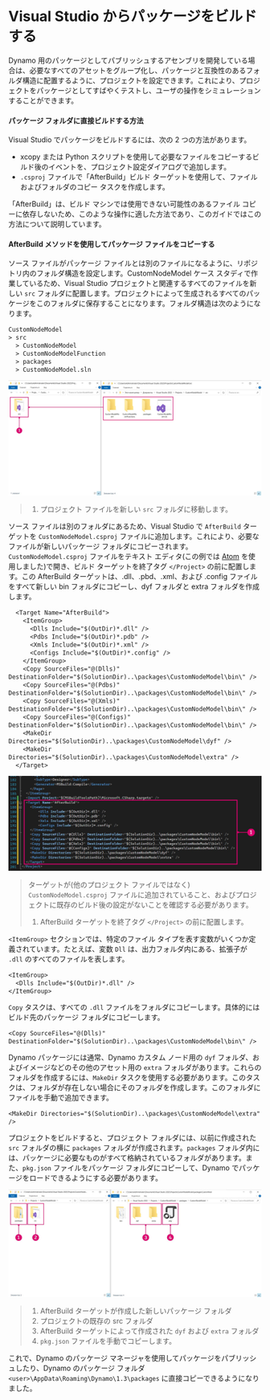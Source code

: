 # Visual Studio からパッケージをビルドする 

Dynamo 用のパッケージとしてパブリッシュするアセンブリを開発している場合は、必要なすべてのアセットをグループ化し、パッケージと互換性のあるフォルダ構造に配置するように、プロジェクトを設定できます。これにより、プロジェクトをパッケージとしてすばやくテストし、ユーザの操作をシミュレーションすることができます。

#### パッケージ フォルダに直接ビルドする方法 <a href="#how-to-build-directly-to-the-package-folder" id="how-to-build-directly-to-the-package-folder"></a>

Visual Studio でパッケージをビルドするには、次の 2 つの方法があります。

* xcopy または Python スクリプトを使用して必要なファイルをコピーするビルド後のイベントを、プロジェクト設定ダイアログで追加します。
* `.csproj` ファイルで「AfterBuild」ビルド ターゲットを使用して、ファイルおよびフォルダのコピー タスクを作成します。

「AfterBuild」は、ビルド マシンでは使用できない可能性のあるファイル コピーに依存しないため、このような操作に適した方法であり、このガイドではこの方法について説明しています。

#### AfterBuild メソッドを使用してパッケージ ファイルをコピーする <a href="#copy-package-files-with-the-afterbuild-method" id="copy-package-files-with-the-afterbuild-method"></a>

ソース ファイルがパッケージ ファイルとは別のファイルになるように、リポジトリ内のフォルダ構造を設定します。CustomNodeModel ケース スタディで作業しているため、Visual Studio プロジェクトと関連するすべてのファイルを新しい `src` フォルダに配置します。プロジェクトによって生成されるすべてのパッケージをこのフォルダに保存することになります。フォルダ構造は次のようになります。

```
CustomNodeModel
> src
  > CustomNodeModel
  > CustomNodeModelFunction
  > packages
  > CustomNodeModel.sln
```

![プロジェクト ファイルを移動する](images/fe-proj-directory.jpg)

> 1. プロジェクト ファイルを新しい `src` フォルダに移動します。

ソース ファイルは別のフォルダにあるため、Visual Studio で `AfterBuild` ターゲットを `CustomNodeModel.csproj` ファイルに追加します。これにより、必要なファイルが新しいパッケージ フォルダにコピーされます。`CustomNodeModel.csproj` ファイルをテキスト エディタ(この例では [Atom](https://atom.io) を使用しました)で開き、ビルド ターゲットを終了タグ `</Project>` の前に配置します。この AfterBuild ターゲットは、.dll、.pbd、.xml、および .config ファイルをすべて新しい bin フォルダにコピーし、dyf フォルダと extra フォルダを作成します。

```
  <Target Name="AfterBuild">
    <ItemGroup>
      <Dlls Include="$(OutDir)*.dll" />
      <Pdbs Include="$(OutDir)*.pdb" />
      <Xmls Include="$(OutDir)*.xml" />
      <Configs Include="$(OutDir)*.config" />
    </ItemGroup>
    <Copy SourceFiles="@(Dlls)" DestinationFolder="$(SolutionDir)..\packages\CustomNodeModel\bin\" />
    <Copy SourceFiles="@(Pdbs)" DestinationFolder="$(SolutionDir)..\packages\CustomNodeModel\bin\" />
    <Copy SourceFiles="@(Xmls)" DestinationFolder="$(SolutionDir)..\packages\CustomNodeModel\bin\" />
    <Copy SourceFiles="@(Configs)" DestinationFolder="$(SolutionDir)..\packages\CustomNodeModel\bin\" />
    <MakeDir Directories="$(SolutionDir)..\packages\CustomNodeModel\dyf" />
    <MakeDir Directories="$(SolutionDir)..\packages\CustomNodeModel\extra" />
  </Target>
```

![AfterBuild ターゲットを配置する](images/atom-afterbuild.jpg)

> ターゲットが(他のプロジェクト ファイルではなく) `CustomNodeModel.csproj` ファイルに追加されていること、およびプロジェクトに既存のビルド後の設定がないことを確認する必要があります。
>
> 1. AfterBuild ターゲットを終了タグ `</Project>` の前に配置します。

`<ItemGroup>` セクションでは、特定のファイル タイプを表す変数がいくつか定義されています。たとえば、変数 `Dll` は、出力フォルダ内にある、拡張子が `.dll` のすべてのファイルを表します。

```
<ItemGroup>
  <Dlls Include="$(OutDir)*.dll" />
</ItemGroup>
```

`Copy` タスクは、すべての `.dll` ファイルをフォルダにコピーします。具体的にはビルド先のパッケージ フォルダにコピーします。

```
<Copy SourceFiles="@(Dlls)" DestinationFolder="$(SolutionDir)..\packages\CustomNodeModel\bin\" />
```

Dynamo パッケージには通常、Dynamo カスタム ノード用の `dyf` フォルダ、およびイメージなどのその他のアセット用の `extra` フォルダがあります。これらのフォルダを作成するには、`MakeDir` タスクを使用する必要があります。このタスクは、フォルダが存在しない場合にそのフォルダを作成します。このフォルダにファイルを手動で追加できます。

```
<MakeDir Directories="$(SolutionDir)..\packages\CustomNodeModel\extra" />
```

プロジェクトをビルドすると、プロジェクト フォルダには、以前に作成された `src` フォルダの横に `packages` フォルダが作成されます。`packages` フォルダ内には、パッケージに必要なものがすべて格納されているフォルダがあります。また、`pkg.json` ファイルをパッケージ フォルダにコピーして、Dynamo でパッケージをロードできるようにする必要があります。

![ファイルをコピーする](images/fe-proj-directory-package.jpg)

> 1. AfterBuild ターゲットが作成した新しいパッケージ フォルダ
> 2. プロジェクトの既存の src フォルダ
> 3. AfterBuild ターゲットによって作成された `dyf` および `extra` フォルダ
> 4. `pkg.json` ファイルを手動でコピーします。

これで、Dynamo のパッケージ マネージャを使用してパッケージをパブリッシュしたり、Dynamo のパッケージ フォルダ `<user>\AppData\Roaming\Dynamo\1.3\packages` に直接コピーできるようになりました。
